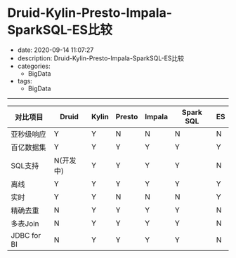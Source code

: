 #   Druid-Kylin-Presto-Impala-SparkSQL-ES比较
+ date: 2020-09-14 11:07:27
+ description: Druid-Kylin-Presto-Impala-SparkSQL-ES比较
+ categories:
  - BigData
+ tags:
  - BigData
---
<!-- 
![](../images/2020/09/20200914110558.png)
 -->

|对比项目     |Druid     |Kylin|Presto |Impala |Spark SQL |ES   |
|----|----|----|----|----|----|----|
|亚秒级响应   |Y         |Y    |N      |N      |N         |N    |
|百亿数据集   |Y         |Y    |Y      |Y      |Y         |Y    |
|SQL支持      |N(开发中) |Y    |Y      |Y      |Y         |N    |
|离线         |Y         |Y    |Y      |Y      |Y         |Y    |
|实时         |Y         |Y    |N      |N      |N         |Y    |
|精确去重     |N         |Y    |Y      |Y      |Y         |N    |
|多表Join     |N         |Y    |Y      |Y      |Y         |N    |
|JDBC for BI  |N         |Y    |Y      |Y      |Y         |N    |
